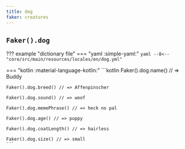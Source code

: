 ```yaml
---
title: dog
faker: creatures
---
```


## `Faker().dog`

??? example "dictionary file"
    === "yaml :simple-yaml:"
        ```yaml
        --8<-- "core/src/main/resources/locales/en/dog.yml"
        ```

=== "kotlin :material-language-kotlin:"
    ```kotlin
    Faker().dog.name() // => Buddy

    Faker().dog.breed() // => Affenpinscher

    Faker().dog.sound() // => woof

    Faker().dog.memePhrase() // => heck no pal

    Faker().dog.age() // => puppy

    Faker().dog.coatLength() // => hairless

    Faker().dog.size() // => small
    ```
